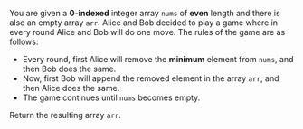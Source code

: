 You are given a **0-indexed** integer array `nums` of **even** length and there is also an empty array `arr`. Alice and Bob decided to play a game where in every round Alice and Bob will do one move. The rules of the game are as follows:

- Every round, first Alice will remove the **minimum** element from `nums`, and then Bob does the same.
- Now, first Bob will append the removed element in the array `arr`, and then Alice does the same.
- The game continues until `nums` becomes empty.

Return the resulting array `arr`.